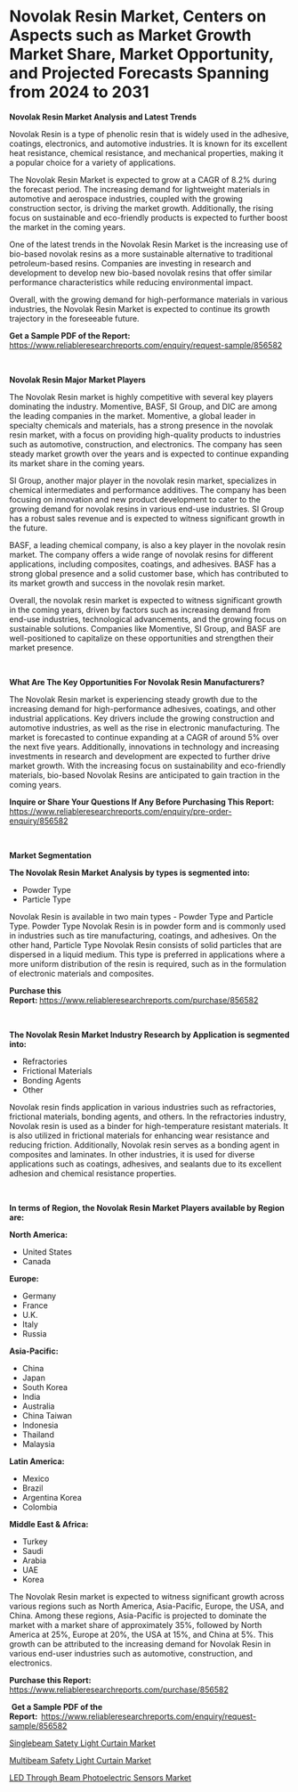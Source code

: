 <p><h1>Novolak Resin Market, Centers on Aspects such as Market Growth Market Share, Market Opportunity, and Projected Forecasts Spanning from 2024 to 2031</h1></p><p><strong>Novolak Resin Market Analysis and Latest Trends</strong></p>
<p><p>Novolak Resin is a type of phenolic resin that is widely used in the adhesive, coatings, electronics, and automotive industries. It is known for its excellent heat resistance, chemical resistance, and mechanical properties, making it a popular choice for a variety of applications.</p><p>The Novolak Resin Market is expected to grow at a CAGR of 8.2% during the forecast period. The increasing demand for lightweight materials in automotive and aerospace industries, coupled with the growing construction sector, is driving the market growth. Additionally, the rising focus on sustainable and eco-friendly products is expected to further boost the market in the coming years.</p><p>One of the latest trends in the Novolak Resin Market is the increasing use of bio-based novolak resins as a more sustainable alternative to traditional petroleum-based resins. Companies are investing in research and development to develop new bio-based novolak resins that offer similar performance characteristics while reducing environmental impact.</p><p>Overall, with the growing demand for high-performance materials in various industries, the Novolak Resin Market is expected to continue its growth trajectory in the foreseeable future.</p></p>
<p><strong>Get a Sample PDF of the Report:&nbsp;</strong> <a href="https://www.reliableresearchreports.com/enquiry/request-sample/856582">https://www.reliableresearchreports.com/enquiry/request-sample/856582</a></p>
<p>&nbsp;</p>
<p><strong>Novolak Resin Major Market Players</strong></p>
<p><p>The Novolak Resin market is highly competitive with several key players dominating the industry. Momentive, BASF, SI Group, and DIC are among the leading companies in the market. Momentive, a global leader in specialty chemicals and materials, has a strong presence in the novolak resin market, with a focus on providing high-quality products to industries such as automotive, construction, and electronics. The company has seen steady market growth over the years and is expected to continue expanding its market share in the coming years.</p><p>SI Group, another major player in the novolak resin market, specializes in chemical intermediates and performance additives. The company has been focusing on innovation and new product development to cater to the growing demand for novolak resins in various end-use industries. SI Group has a robust sales revenue and is expected to witness significant growth in the future.</p><p>BASF, a leading chemical company, is also a key player in the novolak resin market. The company offers a wide range of novolak resins for different applications, including composites, coatings, and adhesives. BASF has a strong global presence and a solid customer base, which has contributed to its market growth and success in the novolak resin market.</p><p>Overall, the novolak resin market is expected to witness significant growth in the coming years, driven by factors such as increasing demand from end-use industries, technological advancements, and the growing focus on sustainable solutions. Companies like Momentive, SI Group, and BASF are well-positioned to capitalize on these opportunities and strengthen their market presence.</p></p>
<p>&nbsp;</p>
<p><strong>What Are The Key Opportunities For Novolak Resin Manufacturers?</strong></p>
<p><p>The Novolak Resin market is experiencing steady growth due to the increasing demand for high-performance adhesives, coatings, and other industrial applications. Key drivers include the growing construction and automotive industries, as well as the rise in electronic manufacturing. The market is forecasted to continue expanding at a CAGR of around 5% over the next five years. Additionally, innovations in technology and increasing investments in research and development are expected to further drive market growth. With the increasing focus on sustainability and eco-friendly materials, bio-based Novolak Resins are anticipated to gain traction in the coming years.</p></p>
<p><strong>Inquire or Share Your Questions If Any Before Purchasing This Report:</strong> <a href="https://www.reliableresearchreports.com/enquiry/pre-order-enquiry/856582">https://www.reliableresearchreports.com/enquiry/pre-order-enquiry/856582</a></p>
<p>&nbsp;</p>
<p><strong>Market Segmentation</strong></p>
<p><strong>The Novolak Resin Market Analysis by types is segmented into:</strong></p>
<p><ul><li>Powder Type</li><li>Particle Type</li></ul></p>
<p><p>Novolak Resin is available in two main types - Powder Type and Particle Type. Powder Type Novolak Resin is in powder form and is commonly used in industries such as tire manufacturing, coatings, and adhesives. On the other hand, Particle Type Novolak Resin consists of solid particles that are dispersed in a liquid medium. This type is preferred in applications where a more uniform distribution of the resin is required, such as in the formulation of electronic materials and composites.</p></p>
<p><strong>Purchase this Report:&nbsp;</strong><a href="https://www.reliableresearchreports.com/purchase/856582">https://www.reliableresearchreports.com/purchase/856582</a></p>
<p>&nbsp;</p>
<p><strong>The Novolak Resin Market Industry Research by Application is segmented into:</strong></p>
<p><ul><li>Refractories</li><li>Frictional Materials</li><li>Bonding Agents</li><li>Other</li></ul></p>
<p><p>Novolak resin finds application in various industries such as refractories, frictional materials, bonding agents, and others. In the refractories industry, Novolak resin is used as a binder for high-temperature resistant materials. It is also utilized in frictional materials for enhancing wear resistance and reducing friction. Additionally, Novolak resin serves as a bonding agent in composites and laminates. In other industries, it is used for diverse applications such as coatings, adhesives, and sealants due to its excellent adhesion and chemical resistance properties.</p></p>
<p>&nbsp;</p>
<p><strong>In terms of Region, the Novolak Resin Market Players available by Region are:</strong></p>
<p>
    <p> <strong> North America: </strong>
        <ul>
            <li>United States</li>
            <li>Canada</li>
        </ul>
        </p> 
    <p> <strong> Europe: </strong>
        <ul>
            <li>Germany</li>
            <li>France</li>
            <li>U.K.</li>
            <li>Italy</li>
            <li>Russia</li>
        </ul>
        </p> 
    <p> <strong> Asia-Pacific: </strong>
        <ul>
            <li>China</li>
            <li>Japan</li>
            <li>South Korea</li>
            <li>India</li>
            <li>Australia</li>
            <li>China Taiwan</li>
            <li>Indonesia</li>
            <li>Thailand</li>
            <li>Malaysia</li>
        </ul>
        </p> 
    <p> <strong> Latin America: </strong>
        <ul>
            <li>Mexico</li>
            <li>Brazil</li>
            <li>Argentina Korea</li>
            <li>Colombia</li>
        </ul>
        </p> 
    <p> <strong> Middle East & Africa: </strong>
        <ul>
            <li>Turkey</li>
            <li>Saudi</li>
            <li>Arabia</li>
            <li>UAE</li>
            <li>Korea</li>
        </ul>
    </p>
    </p>
<p><p>The Novolak Resin market is expected to witness significant growth across various regions such as North America, Asia-Pacific, Europe, the USA, and China. Among these regions, Asia-Pacific is projected to dominate the market with a market share of approximately 35%, followed by North America at 25%, Europe at 20%, the USA at 15%, and China at 5%. This growth can be attributed to the increasing demand for Novolak Resin in various end-user industries such as automotive, construction, and electronics.</p></p>
<p><strong>Purchase this Report: </strong><a href="https://www.reliableresearchreports.com/purchase/856582">https://www.reliableresearchreports.com/purchase/856582</a></p>
<p>&nbsp;<strong>Get a Sample PDF of the Report:&nbsp;&nbsp;</strong><a href="https://www.reliableresearchreports.com/enquiry/request-sample/856582">https://www.reliableresearchreports.com/enquiry/request-sample/856582</a></p>
<p><strong></strong></p>
<p><p><a href="https://view.publitas.com/reportprime-1/singlebeam-satety-light-curtain-market-insights-market-players-and-forecast-till-2030/">Singlebeam Satety Light Curtain Market</a></p><p><a href="https://view.publitas.com/reportprime-1/multibeam-safety-light-curtain-market-size-evaluating-its-market-trends-growth-and-projections-2023-2030/">Multibeam Safety Light Curtain Market</a></p><p><a href="https://view.publitas.com/reportprime-1/led-through-beam-photoelectric-sensors-market-size-growing-and-forecasted-for-period-from-2023-2030-and-provides-complete-market-analysis-of-this-market/">LED Through Beam Photoelectric Sensors Market</a></p></p>
